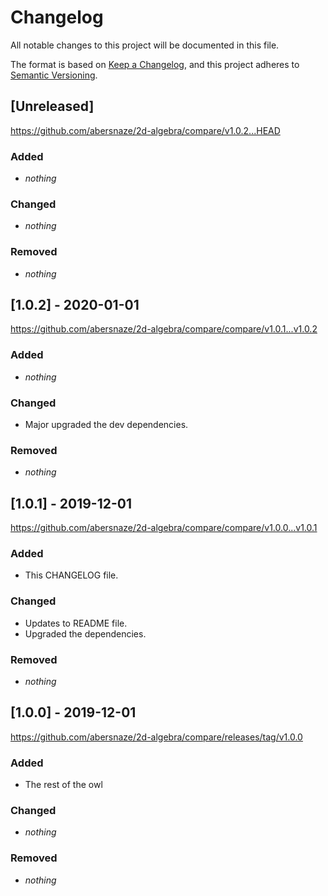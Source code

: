 # Changelog

All notable changes to this project will be documented in this file.

The format is based on [Keep a Changelog](https://keepachangelog.com/en/1.0.0/),
and this project adheres to [Semantic Versioning](https://semver.org/spec/v2.0.0.html).

## [Unreleased]
https://github.com/abersnaze/2d-algebra/compare/v1.0.2...HEAD
### Added
- _nothing_
### Changed
- _nothing_
### Removed
- _nothing_

## [1.0.2] - 2020-01-01
https://github.com/abersnaze/2d-algebra/compare/compare/v1.0.1...v1.0.2
### Added
- _nothing_
### Changed
- Major upgraded the dev dependencies.
### Removed
- _nothing_

## [1.0.1] - 2019-12-01
https://github.com/abersnaze/2d-algebra/compare/compare/v1.0.0...v1.0.1
### Added
- This CHANGELOG file.
### Changed
- Updates to README file.
- Upgraded the dependencies.
### Removed
- _nothing_

## [1.0.0] - 2019-12-01
https://github.com/abersnaze/2d-algebra/compare/releases/tag/v1.0.0
### Added
- The rest of the owl
### Changed
- _nothing_
### Removed
- _nothing_


